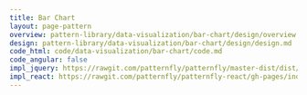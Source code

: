 ```yaml
---
title: Bar Chart
layout: page-pattern
overview: pattern-library/data-visualization/bar-chart/design/overview.md
design: pattern-library/data-visualization/bar-chart/design/design.md
code_html: code/data-visualization/bar-chart/code.md
code_angular: false
impl_jquery: https://rawgit.com/patternfly/patternfly/master-dist/dist/tests/bar-charts.html
impl_react: https://rawgit.com/patternfly/patternfly-react/gh-pages/index.html?selectedKind=patternfly-react%2FData%20Visualization%2FCharts&selectedStory=Bar%20Chart
---
```

